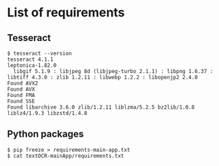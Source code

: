 # List of requirements

## Tesseract

    $ tesseract --version
    tesseract 4.1.1
    leptonica-1.82.0
      libgif 5.1.9 : libjpeg 8d (libjpeg-turbo 2.1.1) : libpng 1.6.37 : libtiff 4.3.0 : zlib 1.2.11 : libwebp 1.2.2 : libopenjp2 2.4.0
    Found AVX2
    Found AVX
    Found FMA
    Found SSE
    Found libarchive 3.6.0 zlib/1.2.11 liblzma/5.2.5 bz2lib/1.0.8 liblz4/1.9.3 libzstd/1.4.8


## Python packages

    $ pip freeze > requirements-main-app.txt
    $ cat textOCR-mainApp/requirements.txt

